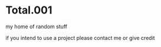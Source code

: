 # Total.001
my home of random stuff


if you intend to use a project please contact me or give credit
